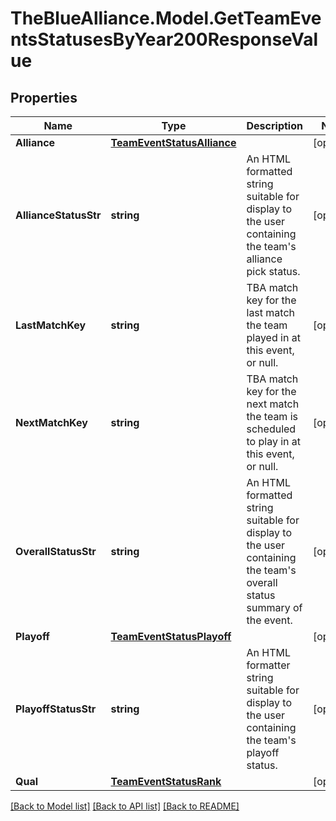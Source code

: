 # TheBlueAlliance.Model.GetTeamEventsStatusesByYear200ResponseValue

## Properties

Name | Type | Description | Notes
------------ | ------------- | ------------- | -------------
**Alliance** | [**TeamEventStatusAlliance**](TeamEventStatusAlliance.md) |  | [optional] 
**AllianceStatusStr** | **string** | An HTML formatted string suitable for display to the user containing the team&#39;s alliance pick status. | [optional] 
**LastMatchKey** | **string** | TBA match key for the last match the team played in at this event, or null. | [optional] 
**NextMatchKey** | **string** | TBA match key for the next match the team is scheduled to play in at this event, or null. | [optional] 
**OverallStatusStr** | **string** | An HTML formatted string suitable for display to the user containing the team&#39;s overall status summary of the event. | [optional] 
**Playoff** | [**TeamEventStatusPlayoff**](TeamEventStatusPlayoff.md) |  | [optional] 
**PlayoffStatusStr** | **string** | An HTML formatter string suitable for display to the user containing the team&#39;s playoff status. | [optional] 
**Qual** | [**TeamEventStatusRank**](TeamEventStatusRank.md) |  | [optional] 

[[Back to Model list]](../../README.md#documentation-for-models) [[Back to API list]](../../README.md#documentation-for-api-endpoints) [[Back to README]](../../README.md)

